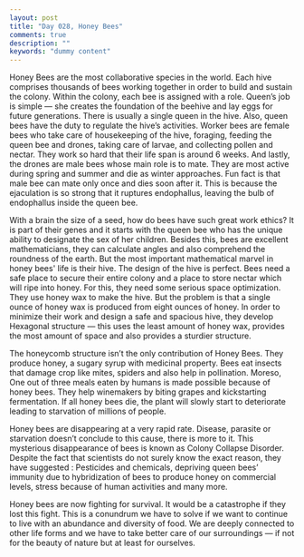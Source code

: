 ```yaml
---
layout: post
title: "Day 028, Honey Bees"
comments: true
description: ""
keywords: "dummy content"
---
```

Honey Bees are the most collaborative species in the world. Each hive comprises thousands of bees working together in order to build and sustain the colony. Within the colony, each bee is assigned with a role. Queen’s job is simple — she creates the foundation of the beehive and lay eggs for future generations. There is usually a single queen in the hive. Also, queen bees have the duty to regulate the hive’s activities. Worker bees are female bees who take care of housekeeping of the hive, foraging, feeding the queen bee and drones, taking care of larvae, and collecting pollen and nectar. They work so hard that their life span is around 6 weeks. And lastly, the drones are male bees whose main role is to mate. They are most active during spring and summer and die as winter approaches. Fun fact is that male bee can mate only once and dies soon after it. This is because the ejaculation is so strong that it ruptures endophallus, leaving the bulb of endophallus inside the queen bee.

With a brain the size of a seed, how do bees have such great work ethics? It is part of their genes and it starts with the queen bee who has the unique ability to designate the sex of her children. Besides this, bees are excellent mathematicians, they can calculate angles and also comprehend the roundness of the earth. But the most important mathematical marvel in honey bees' life is their hive. The design of the hive is perfect. Bees need a safe place to secure their entire colony and a place to store nectar which will ripe into honey. For this, they need some serious space optimization. They use honey wax to make the hive. But the problem is that a single ounce of honey wax is produced from eight ounces of honey. In order to minimize their work and design a safe and spacious hive, they develop Hexagonal structure — this uses the least amount of honey wax, provides the most amount of space and  also provides a sturdier structure.

The honeycomb structure isn’t the only contribution of Honey Bees. They produce honey, a sugary syrup with medicinal property. Bees eat insects that damage crop like mites, spiders and also help in pollination. Moreso, One out of three meals eaten by humans is made possible because of honey bees. They help winemakers by biting grapes and kickstarting fermentation. If all honey bees die, the plant will slowly start to deteriorate leading to starvation of millions of people. 

Honey bees are disappearing at a very rapid rate. Disease, parasite or starvation doesn’t conclude to this cause, there is more to it. This mysterious disappearance of bees is known as Colony Collapse Disorder. Despite the fact that scientists do not surely know the exact reason, they have suggested : Pesticides and chemicals, depriving queen bees’ immunity due to hybridization of bees to produce honey on commercial levels, stress because of human activities and many more. 

Honey bees are now fighting for survival. It would be a catastrophe if they lost this fight. This is a conundrum we have to solve if we want to continue to live with an abundance and diversity of food. We are deeply connected to other life forms and we have to take better care of our surroundings — if not for the beauty of nature but at least for ourselves.






